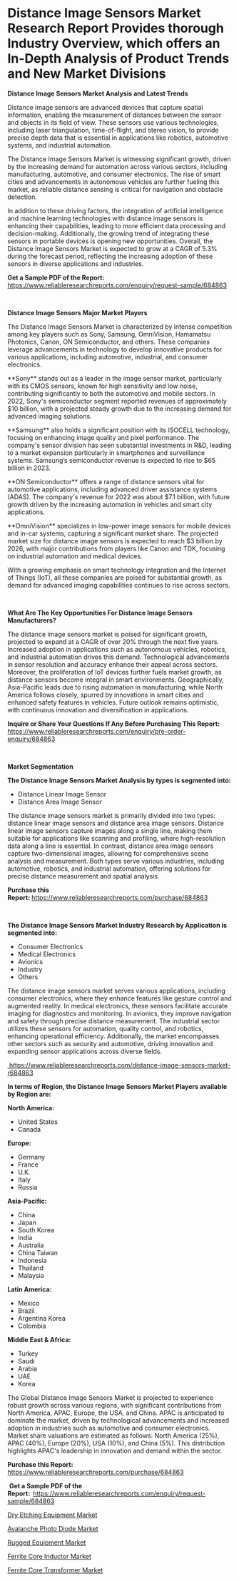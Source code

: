 <p><h1>Distance Image Sensors Market Research Report Provides thorough Industry Overview, which offers an In-Depth Analysis of Product Trends and New Market Divisions</h1></p><p><strong>Distance Image Sensors Market Analysis and Latest Trends</strong></p>
<p><p>Distance image sensors are advanced devices that capture spatial information, enabling the measurement of distances between the sensor and objects in its field of view. These sensors use various technologies, including laser triangulation, time-of-flight, and stereo vision, to provide precise depth data that is essential in applications like robotics, automotive systems, and industrial automation.</p><p>The Distance Image Sensors Market is witnessing significant growth, driven by the increasing demand for automation across various sectors, including manufacturing, automotive, and consumer electronics. The rise of smart cities and advancements in autonomous vehicles are further fueling this market, as reliable distance sensing is critical for navigation and obstacle detection. </p><p>In addition to these driving factors, the integration of artificial intelligence and machine learning technologies with distance image sensors is enhancing their capabilities, leading to more efficient data processing and decision-making. Additionally, the growing trend of integrating these sensors in portable devices is opening new opportunities. Overall, the Distance Image Sensors Market is expected to grow at a CAGR of 5.3% during the forecast period, reflecting the increasing adoption of these sensors in diverse applications and industries.</p></p>
<p><strong>Get a Sample PDF of the Report:&nbsp;</strong> <a href="https://www.reliableresearchreports.com/enquiry/request-sample/684863?utm_campaign=33&utm_medium=2&utm_source=Github&utm_content=ia&utm_term=11022025&utm_id=distance-image-sensors">https://www.reliableresearchreports.com/enquiry/request-sample/684863</a></p>
<p>&nbsp;</p>
<p><strong>Distance Image Sensors Major Market Players</strong></p>
<p><p>The Distance Image Sensors Market is characterized by intense competition among key players such as Sony, Samsung, OmniVision, Hamamatsu Photonics, Canon, ON Semiconductor, and others. These companies leverage advancements in technology to develop innovative products for various applications, including automotive, industrial, and consumer electronics.</p><p>**Sony** stands out as a leader in the image sensor market, particularly with its CMOS sensors, known for high sensitivity and low noise, contributing significantly to both the automotive and mobile sectors. In 2022, Sony's semiconductor segment reported revenues of approximately $10 billion, with a projected steady growth due to the increasing demand for advanced imaging solutions.</p><p>**Samsung** also holds a significant position with its ISOCELL technology, focusing on enhancing image quality and pixel performance. The company's sensor division has seen substantial investments in R&D, leading to a market expansion particularly in smartphones and surveillance systems. Samsung’s semiconductor revenue is expected to rise to $65 billion in 2023.</p><p>**ON Semiconductor** offers a range of distance sensors vital for automotive applications, including advanced driver assistance systems (ADAS). The company's revenue for 2022 was about $7.1 billion, with future growth driven by the increasing automation in vehicles and smart city applications.</p><p>**OmniVision** specializes in low-power image sensors for mobile devices and in-car systems, capturing a significant market share. The projected market size for distance image sensors is expected to reach $3 billion by 2026, with major contributions from players like Canon and TDK, focusing on industrial automation and medical devices.</p><p>With a growing emphasis on smart technology integration and the Internet of Things (IoT), all these companies are poised for substantial growth, as demand for advanced imaging capabilities continues to rise across sectors.</p></p>
<p>&nbsp;</p>
<p><strong>What Are The Key Opportunities For Distance Image Sensors Manufacturers?</strong></p>
<p><p>The distance image sensors market is poised for significant growth, projected to expand at a CAGR of over 20% through the next five years. Increased adoption in applications such as autonomous vehicles, robotics, and industrial automation drives this demand. Technological advancements in sensor resolution and accuracy enhance their appeal across sectors. Moreover, the proliferation of IoT devices further fuels market growth, as distance sensors become integral in smart environments. Geographically, Asia-Pacific leads due to rising automation in manufacturing, while North America follows closely, spurred by innovations in smart cities and enhanced safety features in vehicles. Future outlook remains optimistic, with continuous innovation and diversification in applications.</p></p>
<p><strong>Inquire or Share Your Questions If Any Before Purchasing This Report:</strong> <a href="https://www.reliableresearchreports.com/enquiry/pre-order-enquiry/684863?utm_campaign=33&utm_medium=2&utm_source=Github&utm_content=ia&utm_term=11022025&utm_id=distance-image-sensors">https://www.reliableresearchreports.com/enquiry/pre-order-enquiry/684863</a></p>
<p>&nbsp;</p>
<p><strong>Market Segmentation</strong></p>
<p><strong>The Distance Image Sensors Market Analysis by types is segmented into:</strong></p>
<p><ul><li>Distance Linear Image Sensor</li><li>Distance Area Image Sensor</li></ul></p>
<p><p>The distance image sensors market is primarily divided into two types: distance linear image sensors and distance area image sensors. Distance linear image sensors capture images along a single line, making them suitable for applications like scanning and profiling, where high-resolution data along a line is essential. In contrast, distance area image sensors capture two-dimensional images, allowing for comprehensive scene analysis and measurement. Both types serve various industries, including automotive, robotics, and industrial automation, offering solutions for precise distance measurement and spatial analysis.</p></p>
<p><strong>Purchase this Report:&nbsp;</strong><a href="https://www.reliableresearchreports.com/purchase/684863?utm_campaign=33&utm_medium=2&utm_source=Github&utm_content=ia&utm_term=11022025&utm_id=distance-image-sensors">https://www.reliableresearchreports.com/purchase/684863</a></p>
<p>&nbsp;</p>
<p><strong>The Distance Image Sensors Market Industry Research by Application is segmented into:</strong></p>
<p><ul><li>Consumer Electronics</li><li>Medical Electronics</li><li>Avionics</li><li>Industry</li><li>Others</li></ul></p>
<p><p>The distance image sensors market serves various applications, including consumer electronics, where they enhance features like gesture control and augmented reality. In medical electronics, these sensors facilitate accurate imaging for diagnostics and monitoring. In avionics, they improve navigation and safety through precise distance measurement. The industrial sector utilizes these sensors for automation, quality control, and robotics, enhancing operational efficiency. Additionally, the market encompasses other sectors such as security and automotive, driving innovation and expanding sensor applications across diverse fields.</p></p>
<p><a href="https://www.reliableresearchreports.com/distance-image-sensors-market-r684863?utm_campaign=33&utm_medium=2&utm_source=Github&utm_content=ia&utm_term=11022025&utm_id=distance-image-sensors">&nbsp;https://www.reliableresearchreports.com/distance-image-sensors-market-r684863</a></p>
<p><strong>In terms of Region, the Distance Image Sensors Market Players available by Region are:</strong></p>
<p>
    <p> <strong> North America: </strong>
        <ul>
            <li>United States</li>
            <li>Canada</li>
        </ul>
        </p> 
    <p> <strong> Europe: </strong>
        <ul>
            <li>Germany</li>
            <li>France</li>
            <li>U.K.</li>
            <li>Italy</li>
            <li>Russia</li>
        </ul>
        </p> 
    <p> <strong> Asia-Pacific: </strong>
        <ul>
            <li>China</li>
            <li>Japan</li>
            <li>South Korea</li>
            <li>India</li>
            <li>Australia</li>
            <li>China Taiwan</li>
            <li>Indonesia</li>
            <li>Thailand</li>
            <li>Malaysia</li>
        </ul>
        </p> 
    <p> <strong> Latin America: </strong>
        <ul>
            <li>Mexico</li>
            <li>Brazil</li>
            <li>Argentina Korea</li>
            <li>Colombia</li>
        </ul>
        </p> 
    <p> <strong> Middle East & Africa: </strong>
        <ul>
            <li>Turkey</li>
            <li>Saudi</li>
            <li>Arabia</li>
            <li>UAE</li>
            <li>Korea</li>
        </ul>
    </p>
    </p>
<p><p>The Global Distance Image Sensors Market is projected to experience robust growth across various regions, with significant contributions from North America, APAC, Europe, the USA, and China. APAC is anticipated to dominate the market, driven by technological advancements and increased adoption in industries such as automotive and consumer electronics. Market share valuations are estimated as follows: North America (25%), APAC (40%), Europe (20%), USA (10%), and China (5%). This distribution highlights APAC's leadership in innovation and demand within the sector.</p></p>
<p><strong>Purchase this Report: </strong><a href="https://www.reliableresearchreports.com/purchase/684863?utm_campaign=33&utm_medium=2&utm_source=Github&utm_content=ia&utm_term=11022025&utm_id=distance-image-sensors">https://www.reliableresearchreports.com/purchase/684863</a></p>
<p>&nbsp;<strong>Get a Sample PDF of the Report:&nbsp;&nbsp;</strong><a href="https://www.reliableresearchreports.com/enquiry/request-sample/684863?utm_campaign=33&utm_medium=2&utm_source=Github&utm_content=ia&utm_term=11022025&utm_id=distance-image-sensors">https://www.reliableresearchreports.com/enquiry/request-sample/684863</a></p>
<p><strong></strong></p>
<p><p><a href="https://github.com/darenph8er/Market-Research-Report-List-1/blob/main/dry-etching-equipment-market.md?utm_campaign=33&utm_medium=2&utm_source=Github&utm_content=ia&utm_term=11022025&utm_id=distance-image-sensors">Dry Etching Equipment Market</a></p><p><a href="https://github.com/ElviraLeka1962/Market-Research-Report-List-1/blob/main/avalanche-photo-diode-market.md?utm_campaign=33&utm_medium=2&utm_source=Github&utm_content=ia&utm_term=11022025&utm_id=distance-image-sensors">Avalanche Photo Diode Market</a></p><p><a href="https://github.com/nathaliehurles7142/Market-Research-Report-List-1/blob/main/rugged-equipment-market.md?utm_campaign=33&utm_medium=2&utm_source=Github&utm_content=ia&utm_term=11022025&utm_id=distance-image-sensors">Rugged Equipment Market</a></p><p><a href="https://github.com/kimberjam0i/Market-Research-Report-List-1/blob/main/ferrite-core-inductor-market.md?utm_campaign=33&utm_medium=2&utm_source=Github&utm_content=ia&utm_term=11022025&utm_id=distance-image-sensors">Ferrite Core Inductor Market</a></p><p><a href="https://github.com/lashaunm5st/Market-Research-Report-List-1/blob/main/ferrite-core-transformer-market.md?utm_campaign=33&utm_medium=2&utm_source=Github&utm_content=ia&utm_term=11022025&utm_id=distance-image-sensors">Ferrite Core Transformer Market</a></p></p>